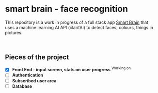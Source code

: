 # smart brain - face recognition

This repository is a work in progress of a full stack app [Smart Brain](https://facial-recog.netlify.com/) that uses a machine learning AI  API (clarifAI) to detect faces, colours, things in pictures.

&nbsp;

## Pieces of the project

- [x] **Front End - input screen, stats on user progress** <sup>Working on</sup>
- [ ] **Authentication**
- [ ] **Subscribed user area**
- [ ] **Database**